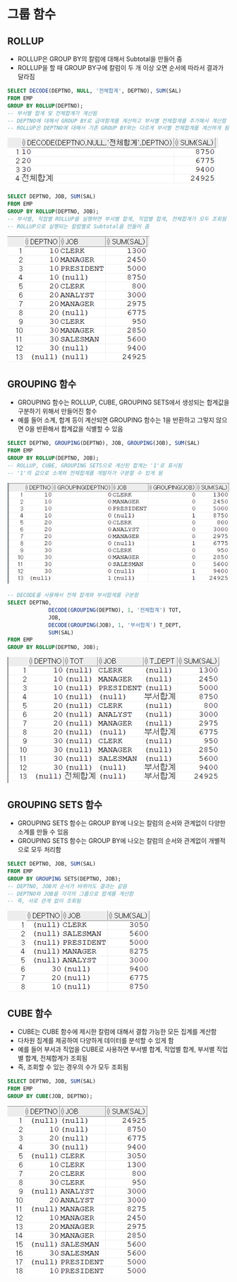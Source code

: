 # 그룹 함수

## ROLLUP

- ROLLUP은 GROUP BY의 칼럼에 대해서 Subtotal을 만들어 줌
- ROLLUP을 할 때 GROUP BY구에  칼럼이 두 개 이상 오면 순서에 따라서 결과가 달라짐

```sql
SELECT DECODE(DEPTNO, NULL, '전체합계', DEPTNO), SUM(SAL)
FROM EMP
GROUP BY ROLLUP(DEPTNO);
-- 부서별 합계 및 전체합계가 계산됨
-- DEPTNO에 대해서 GROUP BY로 급여함계를 계산하고 부서별 전체합계를 추가해서 계산함
-- ROLLUP은 DEPTNO에 대해서 기존 GROUP BY와는 다르게 부서별 전체합계를 계산하게 됨
```

![ROLLUP](./images/ROLLUP1.png)

```sql
SELECT DEPTNO, JOB, SUM(SAL)
FROM EMP
GROUP BY ROLLUP(DEPTNO, JOB);
-- 부서별, 직업별 ROLLUP을 실행하면 부서별 합계, 직업별 합계, 전체합계가 모두 조회됨
-- ROLLUP으로 실행되는 칼럼별로 Subtotal을 만들어 줌
```

![ROLLUP2](./images/ROLLUP2.png)

## GROUPING 함수

- GROUPING 함수는 ROLLUP, CUBE, GROUPING SETS에서 생성되는 합계값을 구분하기 위해서 만들어진 함수
- 예를 들어 소계, 합계 등이 계산되면 GROUPING 함수는 1을 반환하고 그렇지 않으면 0을 반환해서 합계값을 식별할 수 있음

```sql
SELECT DEPTNO, GROUPING(DEPTNO), JOB, GROUPING(JOB), SUM(SAL)
FROM EMP
GROUP BY ROLLUP(DEPTNO, JOB);
-- ROLLUP, CUBE, GROUPING SETS으로 계산된 합계는 '1'로 표시됨
-- '1'의 값으로 소계와 전체합계를 개발자가 구분할 수 있게 됨
```

![GROUPING 함수](./images/GROUPING%20함수1.png)

```sql
-- DECODE를 사용해서 전체 합계와 부서합계를 구분함
SELECT DEPTNO, 
			 DECODE(GROUPING(DEPTNO), 1, '전체합계') TOT, 
			 JOB, 
			 DECODE(GROUPING(JOB), 1, '부서합계') T_DEPT,
			 SUM(SAL)
FROM EMP
GROUP BY ROLLUP(DEPTNO, JOB);
```

![GROUPING 함수](./images/GROUPING%20함수2.png)

## GROUPING SETS 함수

- GROUPING SETS 함수는 GROUP BY에 나오는 칼럼의 순서와 관계없이 다양한 소계를 만들 수 있음
- GROUPING SETS 함수는 GROUP BY에 나오는 칼럼의 순서와 관계없이 개별적으로 모두 처리함

```sql
SELECT DEPTNO, JOB, SUM(SAL)
FROM EMP
GROUP BY GROUPING SETS(DEPTNO, JOB);
-- DEPTNO, JOB의 순서가 바뀌어도 결과는 같음
-- DEPTNO와 JOB을 각각의 그룹으로 합계를 계산함
-- 즉, 서로 관계 없이 조회됨
```

![GROUPING SETS 함수](./images/GROUPING%20SETS%20함수.png)

## CUBE 함수

- CUBE는 CUBE 함수에 제시한 칼럼에 대해서 결합 가능한 모든 집계를 계산함
- 다차원 집계를 제공하여 다양하게 데이터를 분석할 수 있게 함
- 예를 들어 부서과 직업을 CUBE로 사용하면 부서별 합계, 직업별 합계, 부서별 직업별 합계, 전체합계가 조회됨
- 즉, 조회할 수 있는 경우의 수가 모두 조회됨

```sql
SELECT DEPTNO, JOB, SUM(SAL)
FROM EMP
GROUP BY CUBE(JOB, DEPTNO);
```

![CUBE 함수](./images/CUBE%20함수.png)
